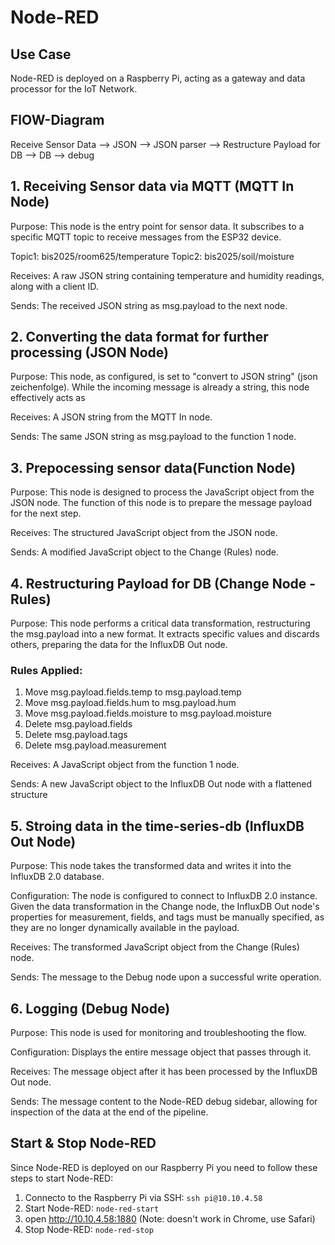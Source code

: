 # Node-RED

## Use Case
Node-RED is deployed on a Raspberry Pi, acting as a gateway and data processor for the IoT Network.

## FlOW-Diagram
Receive Sensor Data --> JSON --> JSON parser --> Restructure Payload for DB --> DB --> debug 

## 1. Receiving Sensor data via MQTT (MQTT In Node)
Purpose: This node is the entry point for sensor data. It subscribes to a specific MQTT topic to receive messages from the ESP32 device.
 
Topic1: bis2025/room625/temperature
Topic2: bis2025/soil/moisture

Receives: A raw JSON string containing temperature and humidity readings, along with a client ID.

Sends: The received JSON string as msg.payload to the next node.

## 2. Converting the data format for further processing (JSON Node)
Purpose: This node, as configured, is set to "convert to JSON string" (json zeichenfolge). While the incoming message is already a string, this node effectively acts as 

Receives: A JSON string from the MQTT In node.

Sends: The same JSON string as msg.payload to the function 1 node.

## 3. Prepocessing sensor data(Function Node)
Purpose: This node is designed to process the JavaScript object from the JSON node. The function of this node is to prepare the message payload for the next step.

Receives: The structured JavaScript object from the JSON node.

Sends: A modified JavaScript object to the Change (Rules) node.

## 4. Restructuring Payload for DB (Change Node - Rules)
Purpose: This node performs a critical data transformation, restructuring the msg.payload into a new format. It extracts specific values and discards others, preparing the data for the InfluxDB Out node.

### Rules Applied:
1. Move msg.payload.fields.temp to msg.payload.temp
2. Move msg.payload.fields.hum to msg.payload.hum
3. Move msg.payload.fields.moisture to msg.payload.moisture
3. Delete msg.payload.fields
4. Delete msg.payload.tags
5. Delete msg.payload.measurement
   
Receives: A JavaScript object from the function 1 node.

Sends: A new JavaScript object to the InfluxDB Out node with a flattened structure

## 5. Stroing data in the time-series-db (InfluxDB Out Node)
Purpose: This node takes the transformed data and writes it into the InfluxDB 2.0 database.

Configuration: The node is configured to connect to InfluxDB 2.0 instance. Given the data transformation in the Change node, the InfluxDB Out node's properties for measurement, fields, and tags
must be manually specified, as they are no longer dynamically available in the payload.

Receives: The transformed JavaScript object from the Change (Rules) node.

Sends: The message to the Debug node upon a successful write operation.

## 6. Logging (Debug Node)
Purpose: This node is used for monitoring and troubleshooting the flow.

Configuration: Displays the entire message object that passes through it.

Receives: The message object after it has been processed by the InfluxDB Out node.

Sends: The message content to the Node-RED debug sidebar, allowing for inspection of the data at the end of the pipeline.

## Start & Stop Node-RED
Since Node-RED is deployed on our Raspberry Pi you need to follow these steps to start Node-RED:

1. Connecto to the Raspberry Pi via SSH:
`ssh pi@10.10.4.58`
2. Start Node-RED: `node-red-start`  
3. open http://10.10.4.58:1880 (Note: doesn't work in Chrome, use Safari)
4. Stop Node-RED: `node-red-stop` 
